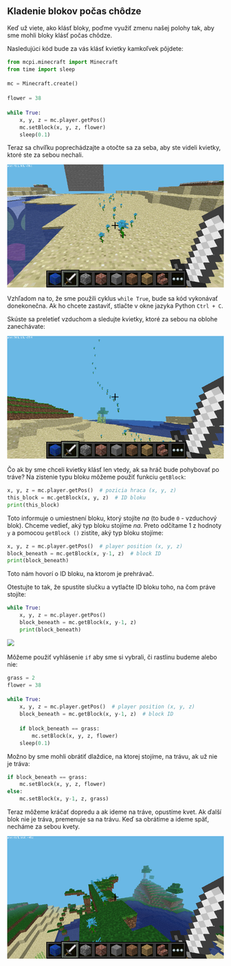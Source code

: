 ## Kladenie blokov počas chôdze

Keď už viete, ako klásť bloky, poďme využiť zmenu našej polohy tak, aby sme mohli bloky klásť počas chôdze.

Nasledujúci kód bude za vás klásť kvietky kamkoľvek pôjdete:

```python
from mcpi.minecraft import Minecraft
from time import sleep

mc = Minecraft.create()

flower = 38

while True:
    x, y, z = mc.player.getPos()
    mc.setBlock(x, y, z, flower)
    sleep(0.1)
```

Teraz sa chvíľku poprechádzajte a otočte sa za seba, aby ste videli kvietky, ktoré ste za sebou nechali.

![](images/mcpi-flowers.png)

Vzhľadom na to, že sme použili cyklus `while True`, bude sa kód vykonávať donekonečna. Ak ho chcete zastaviť, stlačte v okne jazyka Python `Ctrl + C`.

Skúste sa preletieť vzduchom a sledujte kvietky, ktoré za sebou na oblohe zanechávate:

![](images/mcpi-flowers-sky.png)

Čo ak by sme chceli kvietky klásť len vtedy, ak sa hráč bude pohybovať po tráve? Na zistenie typu bloku môžeme použiť funkciu `getBlock`:

```python
x, y, z = mc.player.getPos()  # pozicia hraca (x, y, z)
this_block = mc.getBlock(x, y, z)  # ID bloku
print(this_block)
```

Toto informuje o umiestnení bloku, ktorý stojíte *na* (to bude `0` - vzduchový blok). Chceme vedieť, aký typ bloku stojíme *na*. Preto odčítame 1 z hodnoty `y` a pomocou `getBlock ()` zistite, aký typ bloku stojíme:

```python
x, y, z = mc.player.getPos()  # player position (x, y, z)
block_beneath = mc.getBlock(x, y-1, z)  # block ID
print(block_beneath)
```

Toto nám hovorí o ID bloku, na ktorom je prehrávač.

Otestujte to tak, že spustite slučku a vytlačte ID bloku toho, na čom práve stojíte:

```python
while True:
    x, y, z = mc.player.getPos()
    block_beneath = mc.getBlock(x, y-1, z)
    print(block_beneath)
```

![](images/blockbeneath.gif)

Môžeme použiť vyhlásenie `if` aby sme si vybrali, či rastlinu budeme alebo nie:

```python
grass = 2
flower = 38

while True:
    x, y, z = mc.player.getPos()  # player position (x, y, z)
    block_beneath = mc.getBlock(x, y-1, z)  # block ID

    if block_beneath == grass:
        mc.setBlock(x, y, z, flower)
    sleep(0.1)
```

Možno by sme mohli obrátiť dlaždice, na ktorej stojíme, na trávu, ak už nie je tráva:

```python
if block_beneath == grass:
    mc.setBlock(x, y, z, flower)
else:
    mc.setBlock(x, y-1, z, grass)
```

Teraz môžeme kráčať dopredu a ak ideme na tráve, opustíme kvet. Ak ďalší blok nie je tráva, premenuje sa na trávu. Keď sa obrátime a ideme späť, necháme za sebou kvety.

![](images/mcpi-flowers-grass.png)